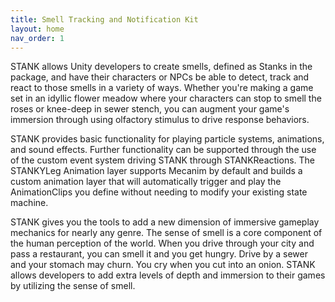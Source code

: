 ```yaml
---
title: Smell Tracking and Notification Kit
layout: home
nav_order: 1
---
```


STANK allows Unity developers to create smells, defined as Stanks in the package, and have their characters or NPCs be able to detect, track and react to those smells in a variety of ways. Whether you're making a game set in an idyllic flower meadow where your characters can stop to smell the roses or knee-deep in sewer stench, you can augment your game's immersion through using olfactory stimulus to drive response behaviors.

STANK provides basic functionality for playing particle systems, animations, and sound effects. Further functionality can be supported through the use of the custom event system driving STANK through STANKReactions. The STANKYLeg Animation layer supports Mecanim by default and builds a custom animation layer that will automatically trigger and play the AnimationClips you define without needing to modify your existing state machine.

STANK gives you the tools to add a new dimension of immersive gameplay mechanics for nearly any genre. The sense of smell is a core component of the human perception of the world. When you drive through your city and pass a restaurant, you can smell it and you get hungry. Drive by a sewer and your stomach may churn. You cry when you cut into an onion. STANK allows developers to add extra levels of depth and immersion to their games by utilizing the sense of smell.
